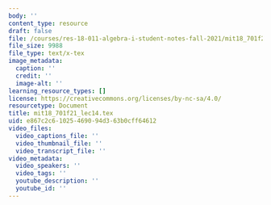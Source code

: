 ```yaml
---
body: ''
content_type: resource
draft: false
file: /courses/res-18-011-algebra-i-student-notes-fall-2021/mit18_701f21_lec14.tex
file_size: 9988
file_type: text/x-tex
image_metadata:
  caption: ''
  credit: ''
  image-alt: ''
learning_resource_types: []
license: https://creativecommons.org/licenses/by-nc-sa/4.0/
resourcetype: Document
title: mit18_701f21_lec14.tex
uid: e867c2c6-1025-4690-94d3-63b0cff64612
video_files:
  video_captions_file: ''
  video_thumbnail_file: ''
  video_transcript_file: ''
video_metadata:
  video_speakers: ''
  video_tags: ''
  youtube_description: ''
  youtube_id: ''
---
```

